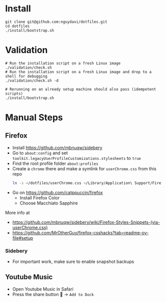 # Install
```
git clone git@github.com:nguydavi/dotfiles.git
cd dotfiles
./install/bootstrap.sh
```

# Validation
```
# Run the installation script on a fresh Linux image
./validation/check.sh
# Run the installation script on a fresh Linux image and drop to a shell for debugging
./validation/check.sh -d
```

```
# Rerunning on an already setup machine should also pass (idempotent scripts)
./install/bootstrap.sh
```

# Manual Steps

## Firefox
* Install https://github.com/mbnuqw/sidebery
* Go to `about:config` and set `toolkit.legacyUserProfileCustomizations.stylesheets` to `true`
* Find the root profile folder `about:profiles`
* Create a `chrome` there and make a symlink for `userChrome.css` from this repo
    ```sh
    ln -s ~/dotfiles/userChrome.css ~/Library/Application\ Support/Firefox/Profiles/abcdefg123.default-release/chrome/userChrome.css
    ```
* Go on https://github.com/catppuccin/firefox
    * Install Firefox Color
    * Choose Macchiato Sapphire

More info at
* https://github.com/mbnuqw/sidebery/wiki/Firefox-Styles-Snippets-(via-userChrome.css)
* https://github.com/MrOtherGuy/firefox-csshacks?tab=readme-ov-file#setup

### Sidebery
* For important work, make sure to enable snapshot backups

## Youtube Music
* Open Youtube Music in Safari
* Press the share button  -> `Add to Dock`
